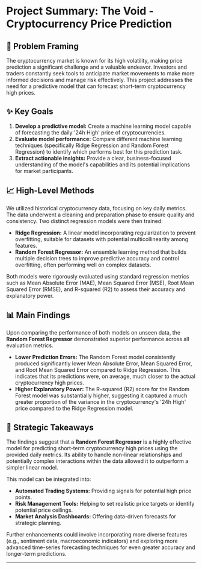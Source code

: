 # Project Summary: The Void - Cryptocurrency Price Prediction

## 🎯 Problem Framing

The cryptocurrency market is known for its high volatility, making price prediction a significant challenge and a valuable endeavor. Investors and traders constantly seek tools to anticipate market movements to make more informed decisions and manage risk effectively. This project addresses the need for a predictive model that can forecast short-term cryptocurrency high prices.

## ✨ Key Goals

1.  **Develop a predictive model:** Create a machine learning model capable of forecasting the daily '24h High' price of cryptocurrencies.
2.  **Evaluate model performance:** Compare different machine learning techniques (specifically Ridge Regression and Random Forest Regression) to identify which performs best for this prediction task.
3.  **Extract actionable insights:** Provide a clear, business-focused understanding of the model's capabilities and its potential implications for market participants.

## 📈 High-Level Methods

We utilized historical cryptocurrency data, focusing on key daily metrics. The data underwent a cleaning and preparation phase to ensure quality and consistency. Two distinct regression models were then trained:

* **Ridge Regression:** A linear model incorporating regularization to prevent overfitting, suitable for datasets with potential multicollinearity among features.
* **Random Forest Regressor:** An ensemble learning method that builds multiple decision trees to improve predictive accuracy and control overfitting, often performing well on complex datasets.

Both models were rigorously evaluated using standard regression metrics such as Mean Absolute Error (MAE), Mean Squared Error (MSE), Root Mean Squared Error (RMSE), and R-squared (R2) to assess their accuracy and explanatory power.

## 📊 Main Findings

Upon comparing the performance of both models on unseen data, the **Random Forest Regressor** demonstrated superior performance across all evaluation metrics.

* **Lower Prediction Errors:** The Random Forest model consistently produced significantly lower Mean Absolute Error, Mean Squared Error, and Root Mean Squared Error compared to Ridge Regression. This indicates that its predictions were, on average, much closer to the actual cryptocurrency high prices.
* **Higher Explanatory Power:** The R-squared (R2) score for the Random Forest model was substantially higher, suggesting it captured a much greater proportion of the variance in the cryptocurrency's '24h High' price compared to the Ridge Regression model.

## 🚀 Strategic Takeaways

The findings suggest that a **Random Forest Regressor** is a highly effective model for predicting short-term cryptocurrency high prices using the provided daily metrics. Its ability to handle non-linear relationships and potentially complex interactions within the data allowed it to outperform a simpler linear model.

This model can be integrated into:

* **Automated Trading Systems:** Providing signals for potential high price points.
* **Risk Management Tools:** Helping to set realistic price targets or identify potential price ceilings.
* **Market Analysis Dashboards:** Offering data-driven forecasts for strategic planning.

Further enhancements could involve incorporating more diverse features (e.g., sentiment data, macroeconomic indicators) and exploring more advanced time-series forecasting techniques for even greater accuracy and longer-term predictions.

---